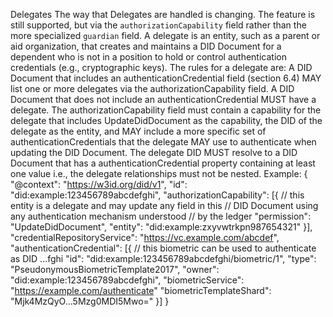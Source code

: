 Delegates The way that Delegates are handled is changing. The feature is still supported, but via the `authorizationCapability` field rather than the more specialized `guardian` field. A delegate is an entity, such as a parent or aid organization, that creates and maintains a DID Document for a dependent who is not in a position to hold or control authentication credentials (e.g., cryptographic keys). The rules for a delegate are: A DID Document that includes an authenticationCredential field (section 6.4) MAY list one or more delegates via the authorizationCapability field. A DID Document that does not include an authenticationCredential MUST have a delegate. The authorizationCapability field must contain a capability for the delegate that includes UpdateDidDocument as the capability, the DID of the delegate as the entity, and MAY include a more specific set of authenticationCredentials that the delegate MAY use to authenticate when updating the DID Document. The delegate DID MUST resolve to a DID Document that has a authenticationCredential property containing at least one value i.e., the delegate relationships must not be nested. Example: { "@context": "https://w3id.org/did/v1", "id": "did:example:123456789abcdefghi", "authorizationCapability": [{ // this entity is a delegate and may update any field in this // DID Document using any authentication mechanism understood // by the ledger "permission": "UpdateDidDocument", "entity": "did:example:zxyvwtrkpn987654321" }], "credentialRepositoryService": "https://vc.example.com/abcdef", "authenticationCredential": [{ // this biometric can be used to authenticate as DID ...fghi "id": "did:example:123456789abcdefghi/biometric/1", "type": "PseudonymousBiometricTemplate2017", "owner": "did:example:123456789abcdefghi", "biometricService": "https://example.com/authenticate" "biometricTemplateShard": "Mjk4MzQyO...5Mzg0MDI5Mwo=" }] }
